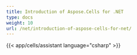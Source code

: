 ```yaml
---
title: Introduction of Aspose.Cells for .NET
type: docs
weight: 10
url: /net/introduction-of-aspose-cells-for-net/
---
```



{{< app/cells/assistant language="csharp" >}}
